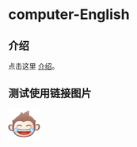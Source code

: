 # computer-English
## 介绍
点击这里 [介绍](iNTRO.md)。
## 测试使用链接图片
![测试图片](https://github.com/hengran/computer-English/blob/main/006.png)
